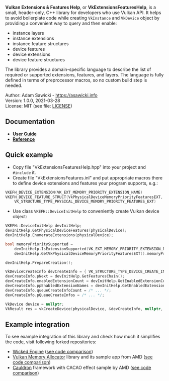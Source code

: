 **Vulkan Extensions & Features Help**, or **VkExtensionsFeaturesHelp**, is a small, header-only, C++ library for developers who use Vulkan API. It helps to avoid boilerplate code while creating `VkInstance` and `VkDevice` object by providing a convenient way to query and then enable:

- instance layers
- instance extensions
- instance feature structures
- device features
- device extensions
- device feature structures

The library provides a domain-specific language to describe the list of required or supported extensions, features, and layers. The language is fully defined in terms of preprocessor macros, so no custom build step is needed.

Author: Adam Sawicki - https://asawicki.info<br>
Version: 1.0.0, 2021-03-28<br>
License: MIT (see file: [LICENSE](LICENSE))

## Documentation

- **[User Guide](UserGuide.md)**
- **[Reference](Reference.md)**

## Quick example

- Copy file "VkExtensionsFeaturesHelp.hpp" into your project and `#include` it.
- Create file "VkExtensionsFeatures.inl" and put appropriate macros there to define device extensions and features your program supports, e.g.:

```cpp
VKEFH_DEVICE_EXTENSION(VK_EXT_MEMORY_PRIORITY_EXTENSION_NAME)
VKEFH_DEVICE_FEATURE_STRUCT(VkPhysicalDeviceMemoryPriorityFeaturesEXT,
    VK_STRUCTURE_TYPE_PHYSICAL_DEVICE_MEMORY_PRIORITY_FEATURES_EXT)
```

- Use class `VKEFH::DeviceInitHelp` to conveniently create Vulkan device object:

```cpp
VKEFH::DeviceInitHelp devInitHelp;
devInitHelp.GetPhysicalDeviceFeatures(physicalDevice);
devInitHelp.EnumerateExtensions(physicalDevice);

bool memoryPrioritySupported =
    devInitHelp.IsExtensionSupported(VK_EXT_MEMORY_PRIORITY_EXTENSION_NAME) &&
    devInitHelp.GetVkPhysicalDeviceMemoryPriorityFeaturesEXT().memoryPriority;

devInitHelp.PrepareCreation();

VkDeviceCreateInfo devCreateInfo = { VK_STRUCTURE_TYPE_DEVICE_CREATE_INFO };
devCreateInfo.pNext = devInitHelp.GetFeaturesChain();
devCreateInfo.enabledExtensionCount = devInitHelp.GetEnabledExtensionCount();
devCreateInfo.ppEnabledExtensionNames = devInitHelp.GetEnabledExtensionNames();
devCreateInfo.queueCreateInfoCount = /* ... */;
devCreateInfo.pQueueCreateInfos = /* ... */;

VkDevice device = nullptr;
VkResult res = vkCreateDevice(physicalDevice, &devCreateInfo, nullptr, &device);
```

## Example integration

To see example integration of this library and check how much it simplifies the code, visit following forked repositories:

- [Wicked Engine](https://github.com/sawickiap/WickedEngine/tree/experiment-VkExtensionsFeaturesHelp-integration) ([see code comparison](https://github.com/sawickiap/WickedEngine/compare/16fe939..a98e136))
- [Vulkan Memory Allocator](https://github.com/sawickiap/VulkanMemoryAllocator/tree/experiment-VkExtensionsFeaturesIntegration) library and its sample app from AMD ([see code comparison](https://github.com/sawickiap/VulkanMemoryAllocator/compare/d1851f0..f944c4d))
- [Cauldron](https://github.com/sawickiap/Cauldron/tree/experiment-VkExtensionsFeaturesHelp-integration) framework with CACAO effect sample by AMD ([see code comparison](https://github.com/sawickiap/Cauldron/compare/e850540..69f9cdf))
